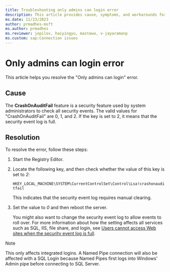 ```yaml
---
title: Troubleshooting only admins can login error 
description: This article provides cause, symptoms, and workarounds for troubleshooting the only admins can login error.
ms.date: 11/23/2023
author: prmadhes-msft
ms.author: prmadhes
ms.reviewer: jopilov, haiyingyu, mastewa, v-jayaramanp
ms.custom: sap:Connection issues
---
```


# Only admins can login error

This article helps you resolve the "Only admins can login" error.

## Cause

The **CrashOnAuditFail** feature is a security feature used by system administrators to check all security events. The valid values for "CrashOnAuditFail" are 0, 1, and 2. If the key is set to 2, it means that the security event log is full.

## Resolution

To resolve the error, follow these steps:

1. Start the Registry Editor.
1. Locate the following key, and then check whether the value of this key is set to *2*:

   `HKEY_LOCAL_MACHINE\SYSTEM\CurrentControlSet\Control\Lsa!crashonauditfail`

   This indicates that the security event log requires manual clearing.

1. Set the value to *0* and then reboot the server.

   You might also want to change the security event log to allow events to roll over. For more information about how the setting affects all services such as SQL, IIS, file share, and login, see [Users cannot access Web sites when the security event log is full](../../../developer/webapps/iis/general/users-cannot-access-web-sites-when-log-full.md).

  > [!NOTE]
  > This only affects integrated logins. A Named Pipe connection will also be affected with a SQL Login because Named Pipes first logs into Windows' Admin pipe before connecting to SQL Server.

